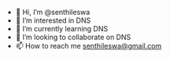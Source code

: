 - 👋 Hi, I’m @senthileswa
- 👀 I’m interested in DNS
- 🌱 I’m currently learning DNS
- 💞️ I’m looking to collaborate on DNS
- 📫 How to reach me senthileswa@gmail.com

<!---
senthileswa/senthileswa is a ✨ special ✨ repository because its `README.md` (this file) appears on your GitHub profile.
You can click the Preview link to take a look at your changes.
--->
